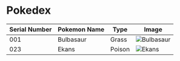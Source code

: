 # Pokedex
| Serial Number | Pokemon Name | Type | Image |
| --- |---| ---| --- |
| 001 | Bulbasaur | Grass | ![Bulbasaur](https://cdn.bulbagarden.net/upload/2/21/001Bulbasaur.png)|
| 023  | Ekans     | Poison| ![Ekans](https://cdn.bulbagarden.net/upload/f/fa/023Ekans.png)|   
